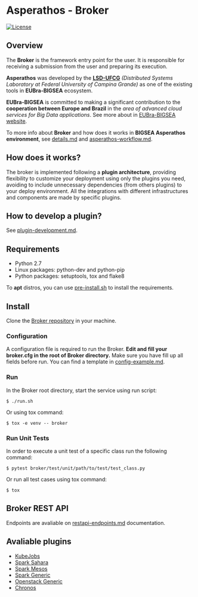 # Asperathos - Broker
[![License](https://img.shields.io/badge/License-Apache%202.0-blue.svg)](https://opensource.org/licenses/Apache-2.0)

## Overview
The **Broker** is the framework entry point for the user. It is responsible for receiving a submission from the user and preparing its execution.

**Asperathos** was developed by the [**LSD-UFCG**](https://www.lsd.ufcg.edu.br/#/) *(Distributed Systems Laboratory at Federal University of Campina Grande)* as one of the existing tools in **EUBra-BIGSEA** ecosystem.

**EUBra-BIGSEA** is committed to making a significant contribution to the **cooperation between Europe and Brazil** in the *area of advanced cloud services for Big Data applications*. See more about in [EUBra-BIGSEA website](http://www.eubra-bigsea.eu/).

To more info about **Broker** and how does it works in **BIGSEA Asperathos environment**, see [details.md](docs/details.md) and [asperathos-workflow.md](docs/asperathos-workflow.md).

## How does it works?
The broker is implemented following a **plugin architecture**, providing flexibility to customize your deployment using only the plugins you need, avoiding to include unnecessary dependencies (from others plugins) to your deploy environment.
All the integrations with different infrastructures and components are made by specific plugins.

## How to develop a plugin?
See [plugin-development.md](docs/plugin-development.md).

## Requirements
* Python 2.7
* Linux packages: python-dev and python-pip
* Python packages: setuptools, tox and flake8

To **apt** distros, you can use [pre-install.sh](pre-install.sh) to install the requirements.

## Install
Clone the [Broker repository](https://github.com/ufcg-lsd/asperathos-manager) in your machine.

### Configuration
A configuration file is required to run the Broker. **Edit and fill your broker.cfg in the root of Broker directory.** Make sure you have fill up all fields before run.
You can find a template in [config-example.md](docs/config-example.md). 

### Run
In the Broker root directory, start the service using run script:
```
$ ./run.sh
```

Or using tox command:
```
$ tox -e venv -- broker
```
### Run Unit Tests
 In order to execute a unit test of a specific class run the following command:
 ```
$ pytest broker/test/unit/path/to/test/test_class.py
```
 Or run all test cases using tox command:
 ```
$ tox
```
## Broker REST API
Endpoints are avaliable on [restapi-endpoints.md](docs/restapi-endpoints.md) documentation.

## Avaliable plugins

* [KubeJobs](docs/plugins/kubejobs.md)
* [Spark Sahara](docs/plugins/spark_sahara.md)
* [Spark Mesos](docs/plugins/spark_mesos.md)
* [Spark Generic](docs/plugins/spark_generic.md)
* [Openstack Generic](docs/plugins/openstack_generic.md)
* [Chronos](docs/plugins/chronos.md)
